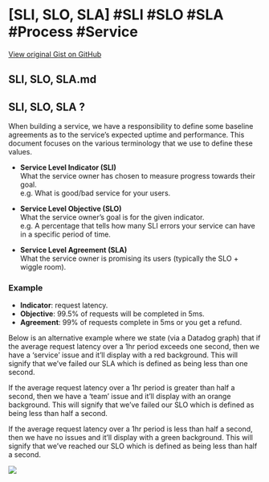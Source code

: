 # [SLI, SLO, SLA] #SLI #SLO #SLA #Process #Service

[View original Gist on GitHub](https://gist.github.com/Integralist/b9aa8e225ade0f78fcb57e1852627785)

## SLI, SLO, SLA.md

## SLI, SLO, SLA ?

When building a service, we have a responsibility to define some baseline agreements as to the service’s expected uptime and performance. This document focuses on the various terminology that we use to define these values.

- **Service Level Indicator (SLI)**  
  What the service owner has chosen to measure progress towards their goal.  
  e.g. What is good/bad service for your users.

- **Service Level Objective (SLO)**  
  What the service owner’s goal is for the given indicator.  
  e.g. A percentage that tells how many SLI errors your service can have in a specific period of time.

- **Service Level Agreement (SLA)**  
  What the service owner is promising its users (typically the SLO + wiggle room).

### Example

- **Indicator**: request latency.
- **Objective**: 99.5% of requests will be completed in 5ms.
- **Agreement**: 99% of requests complete in 5ms or you get a refund.

Below is an alternative example where we state (via a Datadog graph) that if the average request latency over a 1hr period exceeds one second, then we have a ‘service’ issue and it’ll display with a red background. This will signify that we’ve failed our SLA which is defined as being less than one second.

If the average request latency over a 1hr period is greater than half a second, then we have a ‘team’ issue and it’ll display with an orange background. This will signify that we’ve failed our SLO which is defined as being less than half a second.

If the average request latency over a 1hr period is less than half a second, then we have no issues and it’ll display with a green background. This will signify that we’ve reached our SLO which is defined as being less than half a second.

![](https://user-images.githubusercontent.com/180050/58465109-86187180-8126-11e9-94f0-d6e6402a5e47.png)

